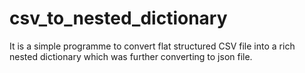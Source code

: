 # csv_to_nested_dictionary

It is a simple programme to convert flat structured CSV file into a rich nested dictionary which was further converting to json file.
